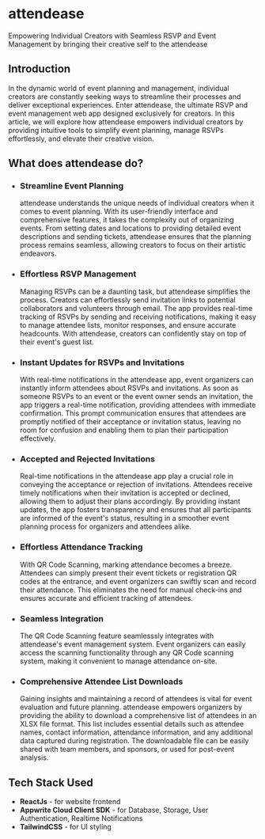 # attendease
Empowering Individual Creators with Seamless RSVP and Event Management by bringing their creative self to the attendease

## Introduction
In the dynamic world of event planning and management, individual creators are constantly seeking ways to streamline their processes and deliver exceptional experiences. Enter attendease, the ultimate RSVP and event management web app designed exclusively for creators. In this article, we will explore how attendease empowers individual creators by providing intuitive tools to simplify event planning, manage RSVPs effortlessly, and elevate their creative vision.

## What does attendease do?
- ### Streamline Event Planning
    attendease understands the unique needs of individual creators when it comes to event planning. With its user-friendly interface and comprehensive features, it takes the complexity out of organizing events. From setting dates and locations to providing detailed event descriptions and sending tickets, attendease ensures that the planning process remains seamless, allowing creators to focus on their artistic endeavors.

- ### Effortless RSVP Management
    Managing RSVPs can be a daunting task, but attendease simplifies the process. Creators can effortlessly send invitation links to potential collaborators and volunteers through email. The app provides real-time tracking of RSVPs by sending and receiving notifications, making it easy to manage attendee lists, monitor responses, and ensure accurate headcounts. With attendease, creators can confidently stay on top of their event's guest list.

- ### Instant Updates for RSVPs and Invitations
    With real-time notifications in the attendease app, event organizers can instantly inform attendees about RSVPs and invitations. As soon as someone RSVPs to an event or the event owner sends an invitation, the app triggers a real-time notification, providing attendees with immediate confirmation. This prompt communication ensures that attendees are promptly notified of their acceptance or invitation status, leaving no room for confusion and enabling them to plan their participation effectively.

- ### Accepted and Rejected Invitations
    Real-time notifications in the attendease app play a crucial role in conveying the acceptance or rejection of invitations. Attendees receive timely notifications when their invitation is accepted or declined, allowing them to adjust their plans accordingly. By providing instant updates, the app fosters transparency and ensures that all participants are informed of the event's status, resulting in a smoother event planning process for organizers and attendees alike.

- ### Effortless Attendance Tracking
    With QR Code Scanning, marking attendance becomes a breeze. Attendees can simply present their event tickets or registration QR codes at the entrance, and event organizers can swiftly scan and record their attendance. This eliminates the need for manual check-ins and ensures accurate and efficient tracking of attendees.

- ### Seamless Integration
    The QR Code Scanning feature seamlesssly integrates with attendease's event management system. Event organizers can easily access the scanning functionality through any QR Code scanning system, making it convenient to manage attendance on-site.

- ### Comprehensive Attendee List Downloads
    Gaining insights and maintaining a record of attendees is vital for event evaluation and future planning. attendease empowers organizers by providing the ability to download a comprehensive list of attendees in an XLSX file format. This list includes essential details such as attendee names, contact information, attendance information, and any additional data captured during registration. The downloadable file can be easily shared with team members, and sponsors, or used for post-event analysis.

## Tech Stack Used
- **ReactJs** - for website frontend
- **Appwrite Cloud Client SDK** - for Database, Storage, User Authentication, Realtime Notifications
- **TailwindCSS** - for UI styling

